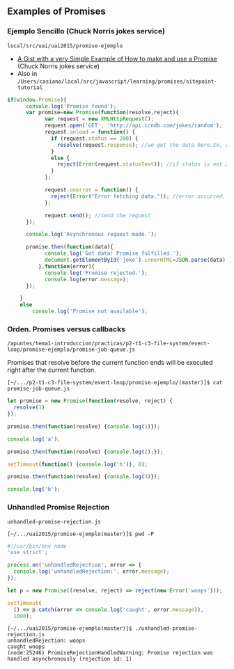 ---
---
## Examples of Promises

### Ejemplo Sencillo  (Chuck Norris jokes service)

`local/src/uai/uai2015/promise-ejemplo`

* [A Gist with a very Simple Example of How to make and use a Promise](https://gist.github.com/crguezl/f5c52c8b72b4722e374a8af10e9d2b5d) (Chuck Norris jokes service)
* Also in `/Users/casiano/local/src/javascript/learning/promises/sitepoint-tutorial`
  
```js
if(window.Promise){
      console.log('Promise found');
      var promise=new Promise(function(resolve,reject){
            var request = new XMLHttpRequest();
            request.open('GET', 'http://api.icndb.com/jokes/random');
            request.onload = function() {
              if (request.status == 200) {
                resolve(request.response); //we get the data here.So, resolve the Promise
              }
              else {
                reject(Error(request.statusText)); //if status is not 200 OK, reject.
              }
            };

            request.onerror = function() {
              reject(Error("Error fetching data.")); //error occurred, reject the Promise
            };

            request.send(); //send the request
      });

      console.log('Asynchronous request made.');

      promise.then(function(data){
            console.log('Got data! Promise fulfilled.');
            document.getElementById('joke').innerHTML=JSON.parse(data).value.joke;
          },function(error){
            console.log('Promise rejected.');
            console.log(error.message);
      });

    }
    else
        console.log('Promise not available');
```

### Orden. Promises versus callbacks

`/apuntes/tema1-introduccion/practicas/p2-t1-c3-file-system/event-loop/promise-ejemplo/promise-job-queue.js`

Promises that resolve before the current function ends will be executed right after the current function.

```
[~/.../p2-t1-c3-file-system/event-loop/promise-ejemplo/(master)]$ cat promise-job-queue.js 
```
```js
let promise = new Promise(function(resolve, reject) {
  resolve(1)
});

promise.then(function(resolve) {console.log(1)});

console.log('a');

promise.then(function(resolve) {console.log(2);});

setTimeout(function() {console.log('h')}, 0);

promise.then(function(resolve) {console.log(3)});

console.log('b');
```

### Unhandled Promise Rejection

`unhandled-promise-rejection.js`

```
[~/.../uai2015/promise-ejemplo(master)]$ pwd -P
```

```js
#!/usr/bin/env node
'use strict';

process.on('unhandledRejection', error => {
  console.log('unhandledRejection:', error.message);
});

let p = new Promise((resolve, reject) => reject(new Error('woops')));

setTimeout(
  () => p.catch(error => console.log('caught', error.message)),
  1000);
```

```
[~/.../uai2015/promise-ejemplo(master)]$ ./unhandled-promise-rejection.js
unhandledRejection: woops
caught woops
(node:25246) PromiseRejectionHandledWarning: Promise rejection was handled asynchronously (rejection id: 1)
```
